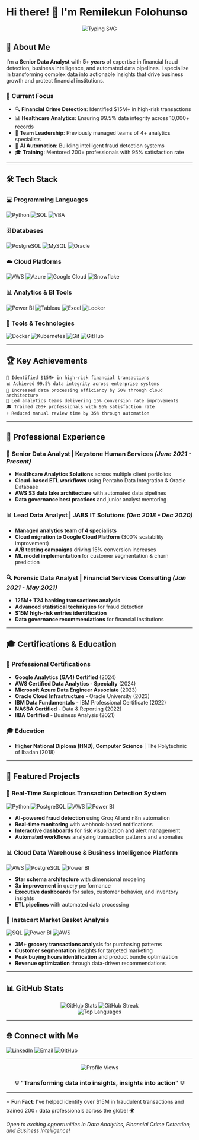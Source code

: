 # Hi there! 👋 I'm Remilekun Folohunso

<div align="center">
  <img src="https://readme-typing-svg.demolab.com?font=Fira+Code&pause=1000&color=2196F3&width=435&lines=Senior+Data+Analyst+%7C+5%2B+Years;Financial+Crime+Detection+Expert;Business+Intelligence+Specialist;Cloud+Analytics+Engineer;Team+Leadership+%26+Mentoring" alt="Typing SVG" />
</div>

## 🚀 About Me

I'm a **Senior Data Analyst** with **5+ years** of expertise in financial fraud detection, business intelligence, and automated data pipelines. I specialize in transforming complex data into actionable insights that drive business growth and protect financial institutions.

### 🎯 Current Focus
- 🔍 **Financial Crime Detection**: Identified $15M+ in high-risk transactions
- 📊 **Healthcare Analytics**: Ensuring 99.5% data integrity across 10,000+ records
- 👥 **Team Leadership**: Previously managed teams of 4+ analytics specialists
- 🤖 **AI Automation**: Building intelligent fraud detection systems
- 🎓 **Training**: Mentored 200+ professionals with 95% satisfaction rate

---

## 🛠️ Tech Stack

### 💻 Programming Languages
![Python](https://img.shields.io/badge/Python-3776AB?style=for-the-badge&logo=python&logoColor=white)
![SQL](https://img.shields.io/badge/SQL-4479A1?style=for-the-badge&logo=postgresql&logoColor=white)
![VBA](https://img.shields.io/badge/VBA-217346?style=for-the-badge&logo=microsoft-excel&logoColor=white)

### 🗄️ Databases
![PostgreSQL](https://img.shields.io/badge/PostgreSQL-316192?style=for-the-badge&logo=postgresql&logoColor=white)
![MySQL](https://img.shields.io/badge/MySQL-4479A1?style=for-the-badge&logo=mysql&logoColor=white)
![Oracle](https://img.shields.io/badge/Oracle-F80000?style=for-the-badge&logo=oracle&logoColor=white)

### ☁️ Cloud Platforms
![AWS](https://img.shields.io/badge/AWS-232F3E?style=for-the-badge&logo=amazon-aws&logoColor=white)
![Azure](https://img.shields.io/badge/Microsoft_Azure-0089D0?style=for-the-badge&logo=microsoft-azure&logoColor=white)
![Google Cloud](https://img.shields.io/badge/Google_Cloud-4285F4?style=for-the-badge&logo=google-cloud&logoColor=white)
![Snowflake](https://img.shields.io/badge/Snowflake-29B5E8?style=for-the-badge&logo=snowflake&logoColor=white)

### 📊 Analytics & BI Tools
![Power BI](https://img.shields.io/badge/Power_BI-F2C811?style=for-the-badge&logo=power-bi&logoColor=black)
![Tableau](https://img.shields.io/badge/Tableau-E97627?style=for-the-badge&logo=tableau&logoColor=white)
![Excel](https://img.shields.io/badge/Microsoft_Excel-217346?style=for-the-badge&logo=microsoft-excel&logoColor=white)
![Looker](https://img.shields.io/badge/Looker-4285F4?style=for-the-badge&logo=looker&logoColor=white)

### 🔧 Tools & Technologies
![Docker](https://img.shields.io/badge/Docker-2496ED?style=for-the-badge&logo=docker&logoColor=white)
![Kubernetes](https://img.shields.io/badge/Kubernetes-326CE5?style=for-the-badge&logo=kubernetes&logoColor=white)
![Git](https://img.shields.io/badge/Git-F05032?style=for-the-badge&logo=git&logoColor=white)
![GitHub](https://img.shields.io/badge/GitHub-181717?style=for-the-badge&logo=github&logoColor=white)

---

## 🏆 Key Achievements

```
🎯 Identified $15M+ in high-risk financial transactions
📊 Achieved 99.5% data integrity across enterprise systems
🚀 Increased data processing efficiency by 50% through cloud architecture
👥 Led analytics teams delivering 15% conversion rate improvements
🎓 Trained 200+ professionals with 95% satisfaction rate
⚡ Reduced manual review time by 35% through automation
```

---

## 💼 Professional Experience

### 🏥 **Senior Data Analyst** | Keystone Human Services *(June 2021 - Present)*
- **Healthcare Analytics Solutions** across multiple client portfolios
- **Cloud-based ETL workflows** using Pentaho Data Integration & Oracle Database
- **AWS S3 data lake architecture** with automated data pipelines
- **Data governance best practices** and junior analyst mentoring

### 📊 **Lead Data Analyst** | JABS IT Solutions *(Dec 2018 - Dec 2020)*
- **Managed analytics team of 4 specialists**
- **Cloud migration to Google Cloud Platform** (300% scalability improvement)
- **A/B testing campaigns** driving 15% conversion increases
- **ML model implementation** for customer segmentation & churn prediction

### 🔍 **Forensic Data Analyst** | Financial Services Consulting *(Jan 2021 - May 2021)*
- **125M+ T24 banking transactions analysis**
- **Advanced statistical techniques** for fraud detection
- **$15M high-risk entries identification**
- **Data governance recommendations** for financial institutions

---

## 🎓 Certifications & Education

### 🏅 Professional Certifications
- **Google Analytics (GA4) Certified** (2024)
- **AWS Certified Data Analytics - Specialty** (2024)
- **Microsoft Azure Data Engineer Associate** (2023)
- **Oracle Cloud Infrastructure** - Oracle University (2023)
- **IBM Data Fundamentals** - IBM Professional Certificate (2022)
- **NASBA Certified** - Data & Reporting (2022)
- **IIBA Certified** - Business Analysis (2021)

### 🎓 Education
- **Higher National Diploma (HND), Computer Science** | The Polytechnic of Ibadan (2018)

---

## 🚀 Featured Projects

### 🔴 Real-Time Suspicious Transaction Detection System
![Python](https://img.shields.io/badge/Python-3776AB?style=flat-square&logo=python&logoColor=white)
![PostgreSQL](https://img.shields.io/badge/PostgreSQL-316192?style=flat-square&logo=postgresql&logoColor=white)
![AWS](https://img.shields.io/badge/AWS-232F3E?style=flat-square&logo=amazon-aws&logoColor=white)
![Power BI](https://img.shields.io/badge/Power_BI-F2C811?style=flat-square&logo=power-bi&logoColor=black)

- **AI-powered fraud detection** using Groq AI and n8n automation
- **Real-time monitoring** with webhook-based notifications
- **Interactive dashboards** for risk visualization and alert management
- **Automated workflows** analyzing transaction patterns and anomalies

### 📊 Cloud Data Warehouse & Business Intelligence Platform
![AWS](https://img.shields.io/badge/AWS-232F3E?style=flat-square&logo=amazon-aws&logoColor=white)
![PostgreSQL](https://img.shields.io/badge/PostgreSQL-316192?style=flat-square&logo=postgresql&logoColor=white)
![Power BI](https://img.shields.io/badge/Power_BI-F2C811?style=flat-square&logo=power-bi&logoColor=black)

- **Star schema architecture** with dimensional modeling
- **3x improvement** in query performance
- **Executive dashboards** for sales, customer behavior, and inventory insights
- **ETL pipelines** with automated data processing

### 🛒 Instacart Market Basket Analysis
![SQL](https://img.shields.io/badge/SQL-4479A1?style=flat-square&logo=postgresql&logoColor=white)
![Power BI](https://img.shields.io/badge/Power_BI-F2C811?style=flat-square&logo=power-bi&logoColor=black)
![AWS](https://img.shields.io/badge/AWS-232F3E?style=flat-square&logo=amazon-aws&logoColor=white)

- **3M+ grocery transactions analysis** for purchasing patterns
- **Customer segmentation** insights for targeted marketing
- **Peak buying hours identification** and product bundle optimization
- **Revenue optimization** through data-driven recommendations

---

## 📊 GitHub Stats

<div align="center">
  <img src="https://github-readme-stats.vercel.app/api?username=remilekun&show_icons=true&theme=radical" alt="GitHub Stats" />
  <img src="https://github-readme-streak-stats.herokuapp.com/?user=remilekun&theme=radical" alt="GitHub Streak" />
</div>

<div align="center">
  <img src="https://github-readme-stats.vercel.app/api/top-langs/?username=remilekun&layout=compact&theme=radical" alt="Top Languages" />
</div>

---

## 🌐 Connect with Me

[![LinkedIn](https://img.shields.io/badge/LinkedIn-0077B5?style=for-the-badge&logo=linkedin&logoColor=white)](https://linkedin.com/in/remilekun-folohunso)
[![Email](https://img.shields.io/badge/Email-D14836?style=for-the-badge&logo=gmail&logoColor=white)](mailto:Folohunsoremilekun@gmail.com)
[![GitHub](https://img.shields.io/badge/GitHub-181717?style=for-the-badge&logo=github&logoColor=white)](https://github.com/remilekun)

---

<div align="center">
  <img src="https://komarev.com/ghpvc/?username=remilekun&label=Profile%20views&color=0e75b6&style=flat" alt="Profile Views" />
</div>

<div align="center">
  <h3>💡 "Transforming data into insights, insights into action" 💡</h3>
</div>

---

⭐ **Fun Fact**: I've helped identify over $15M in fraudulent transactions and trained 200+ data professionals across the globe! 🌍

*Open to exciting opportunities in Data Analytics, Financial Crime Detection, and Business Intelligence!*
